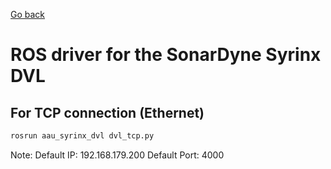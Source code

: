 [Go back](../../README.md)
# ROS driver for the SonarDyne Syrinx DVL

## For TCP connection (Ethernet)
```python
rosrun aau_syrinx_dvl dvl_tcp.py
```
Note: Default IP: 192.168.179.200 Default Port: 4000

